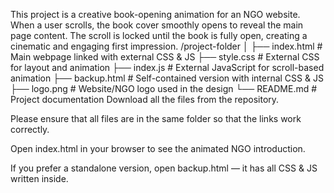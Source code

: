  This project is a creative book-opening animation for an NGO website. When a user scrolls, the book cover smoothly opens to reveal the main page content. The scroll is locked until the book is fully open, creating a cinematic and engaging first impression.
/project-folder
│
├── index.html         # Main webpage linked with external CSS & JS
├── style.css          # External CSS for layout and animation
├── index.js           # External JavaScript for scroll-based animation
├── backup.html        # Self-contained version with internal CSS & JS
├── logo.png           # Website/NGO logo used in the design
└── README.md          # Project documentation
Download all the files from the repository.

Please ensure that all files are in the same folder so that the links work correctly.

Open index.html in your browser to see the animated NGO introduction.

If you prefer a standalone version, open backup.html — it has all CSS & JS written inside.
